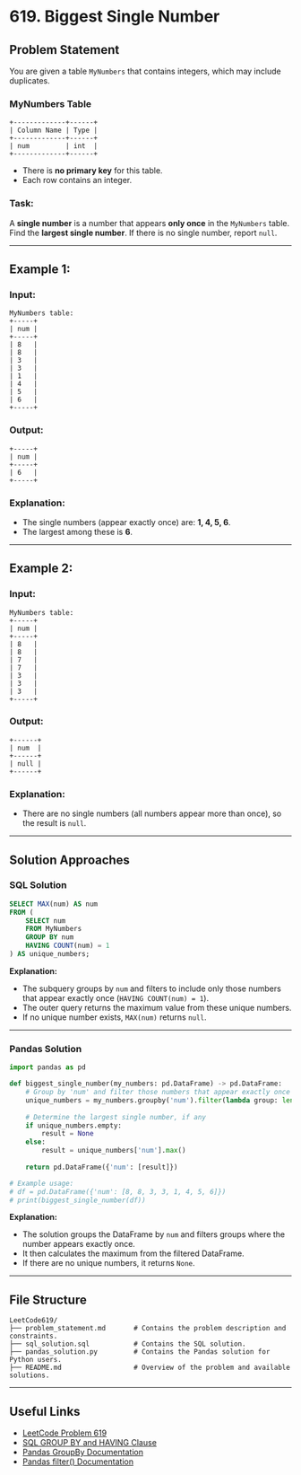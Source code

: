 # **619. Biggest Single Number**

## **Problem Statement**
You are given a table `MyNumbers` that contains integers, which may include duplicates.

### **MyNumbers Table**
```
+-------------+------+
| Column Name | Type |
+-------------+------+
| num         | int  |
+-------------+------+
```
- There is **no primary key** for this table.
- Each row contains an integer.

### **Task:**
A **single number** is a number that appears **only once** in the `MyNumbers` table.  
Find the **largest single number**. If there is no single number, report `null`.

---

## **Example 1:**

### **Input:**
```
MyNumbers table:
+-----+
| num |
+-----+
| 8   |
| 8   |
| 3   |
| 3   |
| 1   |
| 4   |
| 5   |
| 6   |
+-----+
```

### **Output:**
```
+-----+
| num |
+-----+
| 6   |
+-----+
```

### **Explanation:**
- The single numbers (appear exactly once) are: **1, 4, 5, 6**.
- The largest among these is **6**.

---

## **Example 2:**

### **Input:**
```
MyNumbers table:
+-----+
| num |
+-----+
| 8   |
| 8   |
| 7   |
| 7   |
| 3   |
| 3   |
| 3   |
+-----+
```

### **Output:**
```
+------+
| num  |
+------+
| null |
+------+
```

### **Explanation:**
- There are no single numbers (all numbers appear more than once), so the result is `null`.

---

## **Solution Approaches**

### **SQL Solution**
```sql
SELECT MAX(num) AS num
FROM (
    SELECT num
    FROM MyNumbers
    GROUP BY num
    HAVING COUNT(num) = 1
) AS unique_numbers;
```
**Explanation:**
- The subquery groups by `num` and filters to include only those numbers that appear exactly once (`HAVING COUNT(num) = 1`).
- The outer query returns the maximum value from these unique numbers.
- If no unique number exists, `MAX(num)` returns `null`.

---

### **Pandas Solution**
```python
import pandas as pd

def biggest_single_number(my_numbers: pd.DataFrame) -> pd.DataFrame:
    # Group by 'num' and filter those numbers that appear exactly once
    unique_numbers = my_numbers.groupby('num').filter(lambda group: len(group) == 1)
    
    # Determine the largest single number, if any
    if unique_numbers.empty:
        result = None
    else:
        result = unique_numbers['num'].max()
    
    return pd.DataFrame({'num': [result]})

# Example usage:
# df = pd.DataFrame({'num': [8, 8, 3, 3, 1, 4, 5, 6]})
# print(biggest_single_number(df))
```
**Explanation:**
- The solution groups the DataFrame by `num` and filters groups where the number appears exactly once.
- It then calculates the maximum from the filtered DataFrame.
- If there are no unique numbers, it returns `None`.

---

## **File Structure**
```
LeetCode619/
├── problem_statement.md       # Contains the problem description and constraints.
├── sql_solution.sql           # Contains the SQL solution.
├── pandas_solution.py         # Contains the Pandas solution for Python users.
├── README.md                  # Overview of the problem and available solutions.
```

---

## **Useful Links**
- [LeetCode Problem 619](https://leetcode.com/problems/biggest-single-number/)
- [SQL GROUP BY and HAVING Clause](https://www.w3schools.com/sql/sql_groupby.asp)
- [Pandas GroupBy Documentation](https://pandas.pydata.org/docs/reference/api/pandas.DataFrame.groupby.html)
- [Pandas filter() Documentation](https://pandas.pydata.org/docs/reference/api/pandas.DataFrame.filter.html)

